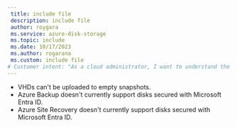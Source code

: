 ```yaml
---
 title: include file
 description: include file
 author: roygara
 ms.service: azure-disk-storage
 ms.topic: include
 ms.date: 10/17/2023
 ms.author: rogarana
 ms.custom: include file
# Customer intent: "As a cloud administrator, I want to understand the limitations of Azure Backup and Site Recovery regarding disk security, so that I can plan my backup and disaster recovery strategies effectively."
---
```

- VHDs can't be uploaded to empty snapshots.
- Azure Backup doesn't currently support disks secured with Microsoft Entra ID.
- Azure Site Recovery doesn't currently support disks secured with Microsoft Entra ID.